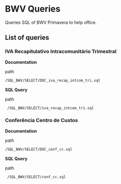 # BWV Queries
Queries SQL of BWV Primavera to help office.

## List of queries

### IVA Recapitulativo Intracomunitário Trimestral

**Documentation**

path
```bash
/SQL_BWV/SELECT/DOC_iva_recap_intcom_tri.sql
```

**SQL Query**

path
``` bash
 /SQL_BWV/SELECT/iva_recap_intcom_tri.sql
 ```

 ### Conferência Centro de Custos
 
 **Documentation**

path
```bash
/SQL_BWV/SELECT/DOC_conf_cc.sql
```

**SQL Query**

path
``` bash
 /SQL_BWV/SELECT/conf_cc.sql
 ```